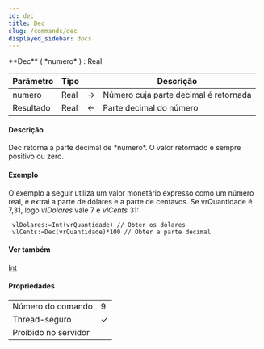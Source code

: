 ```yaml
---
id: dec
title: Dec
slug: /commands/dec
displayed_sidebar: docs
---
```


<!--REF #_command_.Dec.Syntax-->**Dec** ( *numero* ) : Real<!-- END REF-->
<!--REF #_command_.Dec.Params-->
| Parâmetro | Tipo |  | Descrição |
| --- | --- | --- | --- |
| numero | Real | &#8594;  | Número cuja parte decimal é retornada |
| Resultado | Real | &#8592; | Parte decimal do número |

<!-- END REF-->

#### Descrição 

<!--REF #_command_.Dec.Summary-->Dec retorna a parte decimal de *numero*.<!-- END REF--> O valor retornado é sempre positivo ou zero.

#### Exemplo 

O exemplo a seguir utiliza um valor monetário expresso como um número real, e extrai a parte de dólares e a parte de centavos. Se vrQuantidade é 7,31, logo *vlDolares* vale 7 e *vlCents* 31:

```4d
 vlDolares:=Int(vrQuantidade) // Obter os dólares
 vlCents:=Dec(vrQuantidade)*100 // Obter a parte decimal
```

#### Ver também 

[Int](int.md)  

#### Propriedades
|  |  |
| --- | --- |
| Número do comando | 9 |
| Thread-seguro | &check; |
| Proibido no servidor ||


